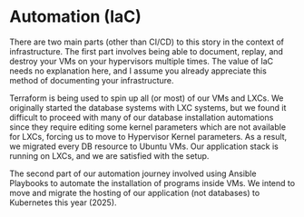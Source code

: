 # Automation (IaC) 

There are two main parts (other than CI/CD) to this story in the context of infrastructure. The first part involves being able to document, replay, and destroy your VMs on your hypervisors multiple times. The value of IaC needs no explanation here, and I assume you already appreciate this method of documenting your infrastructure.

Terraform is being used to spin up all (or most) of our VMs and LXCs. We originally started the database systems with LXC systems, but we found it difficult to proceed with many of our database installation automations since they require editing some kernel parameters which are not available for LXCs, forcing us to move to Hypervisor Kernel parameters. As a result, we migrated every DB resource to Ubuntu VMs. Our application stack is running on LXCs, and we are satisfied with the setup.

The second part of our automation journey involved using Ansible Playbooks to automate the installation of programs inside VMs. We intend to move and migrate the hosting of our application (not databases) to Kubernetes this year (2025).